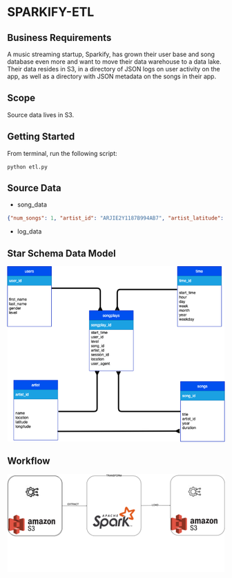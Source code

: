 # SPARKIFY-ETL

## Business Requirements
A music streaming startup, Sparkify, has grown their user base and song database even more and want to move their data warehouse to a data lake. Their data resides in S3, in a directory of JSON logs on user activity on the app, as well as a directory with JSON metadata on the songs in their app.

## Scope
Source data lives in S3.

## Getting Started
From terminal, run the following script:
```
python etl.py
```

## Source Data
* song_data
```json
{"num_songs": 1, "artist_id": "ARJIE2Y1187B994AB7", "artist_latitude": null, "artist_longitude": null, "artist_location": "", "artist_name": "Line Renaud", "song_id": "SOUPIRU12A6D4FA1E1", "title": "Der Kleine Dompfaff", "duration": 152.92036, "year": 0}

```

* log_data

## Star Schema Data Model
![image](images/er.drawio.png)


## Workflow
![image](images/workflow.drawio.png)

